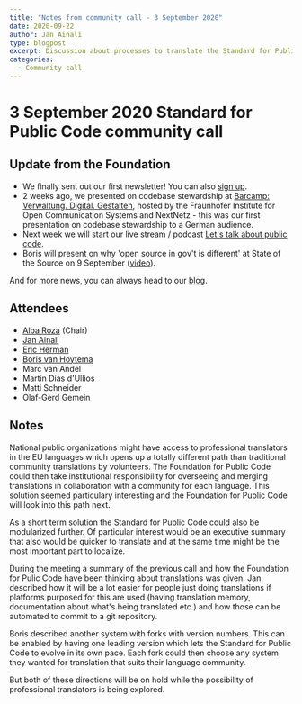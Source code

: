 ```yaml
---
title: "Notes from community call - 3 September 2020"
date: 2020-09-22
author: Jan Ainali
type: blogpost
excerpt: Discussion about processes to translate the Standard for Public Code
categories:
  - Community call
---
```


# 3 September 2020 Standard for Public Code community call

## Update from the Foundation

* We finally sent out our first newsletter! You can also [sign up](https://forms.gle/gn7wR2Eaxbv5g1BF9).
* 2 weeks ago, we presented on codebase stewardship at [Barcamp: Verwaltung. Digital. Gestalten](https://www.fokus.fraunhofer.de/de/dps/barcamp_200820), hosted by the Fraunhofer Institute for Open Communication Systems and NextNetz - this was our first presentation on codebase stewardship to a German audience.
* Next week we will start our live stream / podcast [Let's talk about public code](https://blog.publiccode.net/news/2020/09/01/on-air-next-our-podcast.html).
* Boris will present on why 'open source in gov't is different' at State of the Source on 9 September ([video](https://www.youtube.com/watch?v=mvhFF_7lVV4&list=PL_5ziu2gADmDcp_ER8x2rcT1HOBaIe5cl&index=3)).

And for more news, you can always head to our [blog](https://blog.publiccode.net/).

## Attendees

* [Alba Roza](https://publiccode.net/team/alba-roza.html) (Chair)
* [Jan Ainali](https://publiccode.net/team/jan-ainali.html)
* [Eric Herman](https://publiccode.net/team/eric-herman.html)
* [Boris van Hoytema](https://publiccode.net/team/boris-van-hoytema.html)
* Marc van Andel
* Martin Dias d'Ullios
* Matti Schneider
* Olaf-Gerd Gemein

## Notes

National public organizations might have access to professional translators in the EU languages which opens up a totally different path than traditional community translations by volunteers.
The Foundation for Public Code could then take institutional responsibility for overseeing and merging translations in collaboration with a community for each language.
This solution seemed particulary interesting and the Foundation for Public Code will look into this path next.

As a short term solution the Standard for Public Code could also be modularized further.
Of particular interest would be an executive summary that also would be quicker to translate and at the same time might be the most important part to localize.

During the meeting a summary of the previous call and how the Foundation for Pulic Code have been thinking about translations was given.
Jan described how it will be a lot easier for people just doing translations if platforms purposed for this are used (having translation memory, documentation about what's being translated etc.) and how those can be automated to commit to a git repository.

Boris described another system with forks with version numbers.
This can be enabled by having one leading version which lets the Standard for Public Code to evolve in its own pace.
Each fork could then choose any system they wanted for translation that suits their language community.

But both of these directions will be on hold while the possibility of professional translators is being explored.

